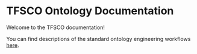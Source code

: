 # TFSCO Ontology Documentation

[//]: # "This file is meant to be edited by the ontology maintainer."

Welcome to the TFSCO documentation!

You can find descriptions of the standard ontology engineering workflows [here](odk-workflows/index.md).
